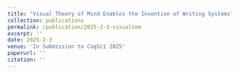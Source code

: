 ```yaml
---
title: "Visual Theory of Mind Enables the Invention of Writing Systems"
collection: publications
permalink: /publication/2025-2-3-visualtom
excerpt: ''
date: 2025-2-3
venue: 'In Submission to CogSci 2025'
paperurl: ''
citation: ''
---
```

